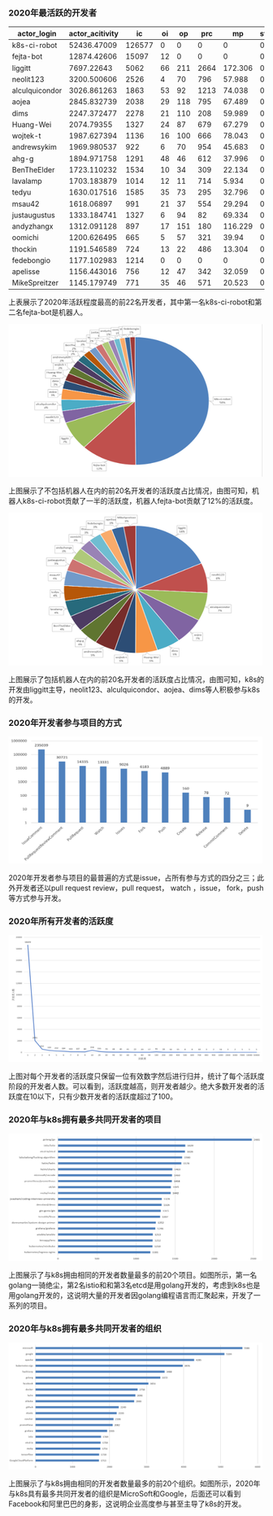
### 2020年最活跃的开发者

| actor_login | actor_acitivity | ic | oi | op | prc | mp | st | fo |
| --- | --- | --- | --- | --- | --- | --- | --- | --- |
| k8s-ci-robot | 52436.47009 | 126577 | 0 | 0 | 0 | 0 | 0 | 0 |
| fejta-bot | 12874.42606 | 15097 | 12 | 0 | 0 | 0 | 0 | 0 |
| liggitt | 7697.22643 | 5062 | 66 | 211 | 2664 | 172.306 | 0 | 0 |
| neolit123 | 3200.500606 | 2526 | 4 | 70 | 796 | 57.988 | 0 | 0 |
| alculquicondor | 3026.861263 | 1863 | 53 | 92 | 1213 | 74.038 | 0 | 0 |
| aojea | 2845.832739 | 2038 | 29 | 118 | 795 | 67.489 | 0 | 0 |
| dims | 2247.372477 | 2278 | 21 | 110 | 208 | 59.989 | 0 | 0 |
| Huang-Wei | 2074.79355 | 1327 | 24 | 87 | 679 | 67.279 | 0 | 0 |
| wojtek-t | 1987.627394 | 1136 | 16 | 100 | 666 | 78.043 | 0 | 0 |
| andrewsykim | 1969.980537 | 922 | 6 | 70 | 954 | 45.683 | 0 | 0 |
| ahg-g | 1894.971758 | 1291 | 48 | 46 | 612 | 37.996 | 0 | 0 |
| BenTheElder | 1723.110232 | 1534 | 10 | 34 | 309 | 22.134 | 0 | 0 |
| lavalamp | 1703.183879 | 1014 | 12 | 11 | 714 | 5.934 | 0 | 0 |
| tedyu | 1630.017516 | 1585 | 35 | 73 | 295 | 32.796 | 0 | 0 |
| msau42 | 1618.06897 | 991 | 21 | 37 | 554 | 29.294 | 0 | 0 |
| justaugustus | 1333.184741 | 1327 | 6 | 94 | 82 | 69.334 | 0 | 0 |
| andyzhangx | 1312.091128 | 897 | 17 | 151 | 180 | 116.229 | 0 | 0 |
| oomichi | 1200.626495 | 665 | 5 | 57 | 321 | 39.94 | 0 | 0 |
| thockin | 1191.546589 | 724 | 13 | 22 | 486 | 13.304 | 0 | 0 |
| fedebongio | 1177.102983 | 1214 | 0 | 0 | 0 | 0 | 0 | 0 |
| apelisse | 1156.443016 | 756 | 12 | 47 | 342 | 32.059 | 0 | 0 |
| MikeSpreitzer | 1145.179749 | 771 | 35 | 46 | 571 | 20.523 | 0 | 0 |

上表展示了2020年活跃程度最高的前22名开发者，其中第一名k8s-ci-robot和第二名fejta-bot是机器人。


<img src="./img/developer_20_bot.png"  height="300px" width="500px"> 

上图展示了不包括机器人在内的前20名开发者的活跃度占比情况，由图可知，机器人k8s-ci-robot贡献了一半的活跃度，机器人fejta-bot贡献了12%的活跃度。


<img src="./img/developer_20.png"  height="300px" width="500px"> 

上图展示了包括机器人在内的前20名开发者的活跃度占比情况，由图可知，k8s的开发由liggitt主导，neolit123、alculquicondor、aojea、dims等人积极参与k8s的开发。


### 2020年开发者参与项目的方式

<!-- ![](./img/type.png) -->

<img src="./img/type.png"  height="250px" width="500px"> 

2020年开发者参与项目的最普遍的方式是issue，占所有参与方式的四分之三；此外开发者还以pull request review，pull request， watch ，issue， fork，push等方式参与开发。

### 2020年所有开发者的活跃度

<img src="./img/all_developer_activity.png"  height="250px" width="500px"> 

上图对每个开发者的活跃度只保留一位有效数字然后进行归并，统计了每个活跃度阶段的开发者人数。可以看到，活跃度越高，则开发者越少。绝大多数开发者的活跃度在10以下，只有少数开发者的活跃度超过了100。

### 2020年与k8s拥有最多共同开发者的项目

<!-- ![](./img/repo20.png) -->

<img src="./img/repo20.png" height="250px" width="500px"> 

上图展示了与k8s拥由相同的开发者数量最多的前20个项目。如图所示，第一名golang一骑绝尘，第2名istio和和第3名etcd是用golang开发的，考虑到k8s也是用golang开发的，这说明大量的开发者因golang编程语言而汇聚起来，开发了一系列的项目。

### 2020年与k8s拥有最多共同开发者的组织

<!-- ![](./img/org20.png) -->

<img src="./img/org20.png" height="250px" width="500px"> 


上图展示了与k8s拥由相同的开发者数量最多的前20个组织。如图所示，2020年与k8s具有最多共同开发者的组织是MicroSoft和Google，后面还可以看到Facebook和阿里巴巴的身影，这说明企业高度参与甚至主导了k8s的开发。

